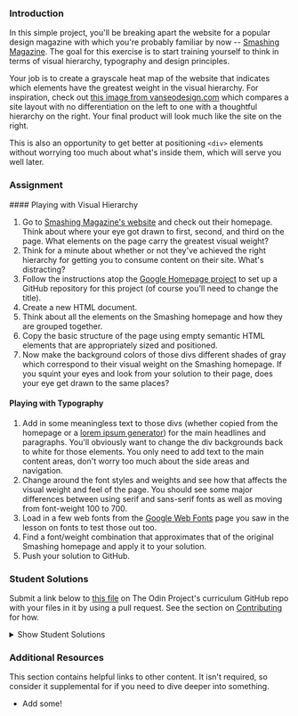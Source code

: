 ### Introduction
In this simple project, you'll be breaking apart the website for a popular design magazine with which you're probably familiar by now -- [Smashing Magazine](http://smashingmagazine.com).  The goal for this exercise is to start training yourself to think in terms of visual hierarchy, typography and design principles.

Your job is to create a grayscale heat map of the website that indicates which elements have the greatest weight in the visual hierarchy.  For inspiration, check out [this image from vanseodesign.com](https://web.archive.org/web/20170628134444/http://www.vanseodesign.com/blog/wp-content/uploads/2009/12/visual-hierarchy-compared.png) which compares a site layout with no differentiation on the left to one with a thoughtful hierarchy on the right.  Your final product will look much like the site on the right.

This is also an opportunity to get better at positioning `<div>` elements without worrying too much about what's inside them, which will serve you well later.

### Assignment

<div class="lesson-content__panel" markdown="1">
#### Playing with Visual Hierarchy

1. Go to [Smashing Magazine's website](http://smashingmagazine.com) and check out their homepage.  Think about where your eye got drawn to first, second, and third on the page.  What elements on the page carry the greatest visual weight?
2. Think for a minute about whether or not they've achieved the right hierarchy for getting you to consume content on their site.  What's distracting?
3. Follow the instructions atop the [Google Homepage project](/courses/web-development-101/lessons/html-css) to set up a GitHub repository for this project (of course you'll need to change the title).
4. Create a new HTML document.
5. Think about all the elements on the Smashing homepage and how they are grouped together.
6. Copy the basic structure of the page using empty semantic HTML elements that are appropriately sized and positioned.
7. Now make the background colors of those divs different shades of gray which correspond to their visual weight on the Smashing homepage.  If you squint your eyes and look from your solution to their page, does your eye get drawn to the same places?

#### Playing with Typography

1. Add in some meaningless text to those divs (whether copied from the homepage or a [lorem ipsum generator](http://generator.lorem-ipsum.info)) for the main headlines and paragraphs.  You'll obviously want to change the div backgrounds back to white for those elements. You only need to add text to the main content areas, don't worry too much about the side areas and navigation.
2. Change around the font styles and weights and see how that affects the visual weight and feel of the page.  You should see some major differences between using serif and sans-serif fonts as well as moving from font-weight 100 to 700.
3. Load in a few web fonts from the [Google Web Fonts](https://www.google.com/fonts) page you saw in the lesson on fonts to test those out too.
4. Find a font/weight combination that approximates that of the original Smashing homepage and apply it to your solution.
5. Push your solution to GitHub.
</div>

### Student Solutions

Submit a link below to [this file](https://github.com/TheOdinProject/curriculum/blob/master/html_css/project_design.md) on The Odin Project's curriculum GitHub repo with your files in it by using a pull request. See the section on [Contributing](http://github.com/TheOdinProject/curriculum/blob/master/contributing.md) for how.

<details markdown="block">
  <summary> Show Student Solutions </summary>

* Add your solution below this line!
* [hgnuye's Solution](https://github.com/hnguye/design-teardown) - [View in Browser](https://hnguye.github.io/design-teardown/)
* [Christian's Solution](https://github.com/rueeazy/smashing-design-teardown) - [View in Browser](https://rueeazy.github.io/smashing-design-teardown/)
* [Run After's Solution](https://github.com/run-after/smashing-mag-heat-map) - [View in Browser](https://run-after.github.io/smashing-mag-heat-map/)
* [Alex Zambrano's Solution](https://github.com/Alexoid1/design-teardown) - [View in Browser](https://alexoid1.github.io/design-teardown/)
* [descholar's Solution](https://github.com/descholar-ceo/smashing-magazine-heatmap) - [View in Browser](https://competent-ride-d3d6c8.netlify.app/)
* [Stanley Enow's Solution](https://github.com/happiguru/design-teardown/tree/design-teardown-feature-branch) - [View in Browser](https://raw.githack.com/happiguru/design-teardown/design-teardown-feature-branch/index.html)
* [Witah Georjane's Solution](https://github.com/Georjane/Smashing-Magazine-Heatmap) - [View in Browser](https://rawcdn.githack.com/Georjane/Smashing-Magazine-Heatmap/631b820ebda7534fdbc7370030e0902fc92aba3b/index.html)
* [Andres Ruiz's Solution](https://github.com/Andrsrz/design-teardown) - [View in Browser](https://andrsrz.github.io/design-teardown/)
* [Haroon Abdulrazaq's Solution](https://github.com/talhawaqar/design-teardown) - [View in Browser](https://raw.githack.com/talhawaqar/design-teardown/feature-page/index.html)
* [Jose Salvador's Solution](https://github.com/Jsalvadorpp/design-teardown) - [View in Browser](https://jsalvadorpp.github.io/design-teardown/)
* [Uduak Essien's solution](https://github.com/acushlakoncept/smashing-magazine) - [View in Browser](https://raw.githack.com/acushlakoncept/smashing-magazine/feature-home/index.html)
* [kaliberpoziomka's solution](https://github.com/kaliberpoziomka) - [View in Browser](https://kaliberpoziomka.github.io/visual-hierarchy-smashing-magazine/)
* [Julio's solution](https://github.com/julio22b/greyscale-hierarchy-heatmap) - [View in Browser](https://julio22b.github.io/greyscale-hierarchy-heatmap/)
* [Mikael's Solution](https://github.com/Mikearaya/smashing-magazine-heat-map) - [View in Browser](https://mikearaya.github.io/smashing-magazine-heat-map/)
* [Andrija Jelenkovic's Solution](https://github.com/Amdrija/smashingUXgreyscale) - [View in Browser](https://amdrija.github.io/smashingUXgreyscale/)
* [Estela's Solution](https://estelajimero.github.io/design-teardown/) - [View in Browser](https://estelajimero.github.io/design-teardown/)
* [Johongirr's Solution](https://github.com/Johongirr/design-teardown) - [View in Browser](https://johongirr.github.io/design-teardown/)
* [Ikraamg and Kubilay's Solution](https://github.com/ikraamg/Design-Teardown-Heatmap) - [View in Browser](https://ikraamg.github.io/Design-Teardown-Heatmap/)
* [Igorashs's Solution](https://github.com/igorashs/design-teardown) - [View in Browser](https://igorashs.github.io/design-teardown/)
* [Zuzanna's Solution](https://marcheweczka007.github.io/smashing-magazine-/) - [View in Browser](https://marcheweczka007.github.io/smashing-magazine-/)
* [Odysseusss's Solution](https://odysseusss.github.io/google-homepage/)
* [Ivancito and Rodrige's Solution](https://github.com/Trodrige/Heatmap-of-smashing-magazine) - [View in Browser](https://trodrige.github.io/Heatmap-of-smashing-magazine/)
* [Leticia's Solution](https://github.com/gradiva/odin-fullstack-javascript/tree/master/03-HTML_and_CSS/04-Design_And_UX/design-teardown) - [View in Browser](https://gradiva.github.io/design-teardown/)
* [Katarzyna Kaswen-Wilk's Solution](https://github.com/kikupiku/design-teardown) - [View in Browser](https://kikupiku.github.io/design-teardown)
* [Raiko's Solution](https://github.com/Cypher0/odin-design-teardown) - [View in Browser](https://cypher0.github.io/odin-design-teardown/)
* [Braxton Lemmon's Solution](https://github.com/braxtonlemmon/design-teardown) - [View in Browser](https://braxtonlemmon.github.io/design-teardown/)
* [Muhammad Ahmad's Solution](https://github.com/thisisMAhmad/smashing-magazine) - [View in Browser](https://thisismahmad.github.io/smashing-magazine/)
* [David Auza's and Eduardo Reis's Solution](https://github.com/eduardoreisalvarenga/microverse-smashing-magazine) - [View in Browser](https://rawcdn.githack.com/eduardoreisalvarenga/microverse-smashing-magazine/0f3b4fd4a93648542dc8fa6ad416baabf269220a/index.html)
* [Kevin Vuong's Solution](https://github.com/fffear/design-teardown) - [View in Browser](https://fffear.github.io/design-teardown/)
* [David Tan's Solution](https://github.com/davecmd/smashing-magazine-design-teardown) - [View in browser](https://davecmd.github.io/smashing-magazine-design-teardown/)
* [Doris's Solution](https://github.com/dsmchen/smashing-magazine-homepage) - [View in browser](https://dsmchen.github.io/smashing-magazine-homepage/)
* [Ohlie's Solution](https://github.com/lco1220/smashing_mag) - [View in browser](https://lco1220.github.io/smashing_mag/)
* [Bojo's Solution](https://github.com/BojoZahariev/SmashingDesignTeardown) - [View in browser](https://bojozahariev.github.io/SmashingDesignTeardown/)
* [Bola Buari's Solution](https://github.com/bolah2009/design-teardown) - [View in browser](https://bolah2009.github.io/design-teardown/)
* [Ricala's Solution](https://github.com/Ricala/design-teardown) - [View in browser](https://ricala.github.io/design-teardown/)
* [ARaut9's Solution](https://github.com/ARaut9/smashing_design_teardown) - [View in browser](https://araut9.github.io/smashing_design_teardown/)
* [N00bG1rl's Solution](https://github.com/N00bG1rl/design) - [View in browser](https://n00bg1rl.github.io/design/)
* [Billy's Solution](https://github.com/bcoffin9/SmashingBreakdown) - [View in Browser](https://bcoffin9.github.io/SmashingBreakdown/)
* [Max Garber's Solution](https://github.com/bubblebooy/Odin-HTML5andCSS3) - [View in Browser](https://bubblebooy.github.io/Odin-HTML5andCSS3/smashing.html)
* [Chris MacSwan's Solution](https://github.com/cmacswan07/design_teardown) - [View in Browser](https://cmacswan07.github.io/design_teardown/)
* [Javier Machin's Solution](https://github.com/Javier-Machin/design-teardown) - [View in Browser](https://javier-machin.github.io/design-teardown/)
* [SarfrazAnjum's Solution](https://github.com/SarfrazAnjum/TOP_Design-Teardown) - [View in Browser](https://sarfrazanjum.github.io/TOP_Design-Teardown/)
* [nmac's Solution](https://github.com/nmacawile/smash-magazine-layout) - [Preview](https://htmlpreview.github.io/?https://github.com/nmacawile/smash-magazine-layout/blob/master/smash.html)
* [Henry Kirya's Solution](https://github.com/harrika/smashing) - [View in Browser](https://harrika.github.io/smashing/)
* [theghall's Solution](https://github.com/theghall/odin-grayscale-map) - [View in Browser](https://theghall.github.io/odin-grayscale-map/)
* [Jmooree30's Solution](https://github.com/jmooree30/smashing-magazine) - [View in Browser](https://jmooree30.github.io/smashing-magazine/)
* [Jonathan Yiv's Solution](https://github.com/JonathanYiv/design-teardown) - [View in Browser](http://jonathanyiv.com/design-teardown/)
* [yilmazgunalp's Solution](https://github.com/yilmazgunalp/design-tear-down) - [View in Browser](https://yilmazgunalp.github.io/design-tear-down/)
* [Jeff's Solution](https://github.com/jmbothe/smashing-homepage) - [View in Browser](https://jmbothe.github.io/smashing-homepage/)
* [Austin's Solution](https://github.com/CouchofTomato/smashing_design_teardown) - [View in Browser](https://couchoftomato.github.io/smashing_design_teardown/)
* [Andrew's Solution](https://github.com/andrewr224/design_teardown) - [View in Browser](https://andrewr224.github.io/design_teardown/)
* [Axel's Solution](https://github.com/afuh/smashing-grayscale) - [View in Browser](https://afuh.github.io/smashing-grayscale/)
* [Flint Mayers' Solution](https://github.com/FlintMayers/Design_Teardown) - [View in Browser](https://flintmayers.github.io/Design_Teardown/)
* [Rhys B's Solution](https://github.com/105ron/design-teardown) - [View in browser](https://105ron.github.io/design-teardown/)
* [Pawel R's Solution](https://github.com/PawelRokosz/design-teardown) - [View in browser](https://htmlpreview.github.io/?https://github.com/PawelRokosz/design-teardown/blob/master/index.html)
* [Artur Janik's Solution](https://github.com/ArturJanik/ProjectSmashing/tree/responsiveversion) - [View in browser](http://htmlpreview.github.io/?https://github.com/ArturJanik/ProjectSmashing/blob/responsiveversion/index.html)
* [AtActionPark's Solution](https://github.com/AtActionPark/odin_design_teardown) - [View in browser](https://htmlpreview.github.io/?https://github.com/AtActionPark/odin_design_teardown/blob/master/main.html)
* [Noman Karim's Solution](https://github.com/nomankarim/projectsmashing) - [View in browser](https://htmlpreview.github.io/?https://github.com/nomankarim/projectsmashing/blob/master/index.html)
* [Miguel Herrera's Solution](https://github.com/migueloherrera/smashing-magazine) - [View in browser](https://htmlpreview.github.io/?https://github.com/migueloherrera/smashing-magazine/blob/master/index.html)
* [J-kaizen's Solution](https://github.com/J-kaizen/TheOdinProject/tree/master/HTML_CSS/design_teardown) - [View in browser](https://htmlpreview.github.io/?https://github.com/J-kaizen/TheOdinProject/blob/master/HTML_CSS/design_teardown/index.html)
* [Stefan (Cyprium)'s Solution)](https://github.com/dev-cyprium/TheOdinProject-HTML/tree/master/smashing-magasine-remake-grayscale) - [View in browser](https://htmlpreview.github.io/?https://github.com/dev-cyprium/TheOdinProject-HTML/blob/master/smashing-magasine-remake-grayscale/index.html)
* [Norman's Solution](https://github.com/slowmanchan/smashing-clone) - [View in Browser](https://htmlpreview.github.io/?https://github.com/slowmanchan/smashing-clone/blob/master/index.html)
* [David Chapman's Solution](https://github.com/davidchappy/odin_training_projects/tree/master/html-design-teardown) - [View in Browser](https://davidchappy.github.io/html-design-teardown/)
* [Daunenok's Solution](https://github.com/daunenok/smashing) - [View in Browser](https://daunenok.github.io/smashing/)
* [Neil Cudden's Solution](https://github.com/ncud4bloc/Design_Teardown) - [View in Browser](https://ncud4bloc.github.io/Design_Teardown/HTML/index.html)
* [Beth Rathbone's Solution](https://github.com/bethrath/visual-hierarchy) - [View in browser](http://htmlpreview.github.io/?https://github.com/bethrath/visual-hierarchy/blob/master/index.html)
* [Adonias Dantas's Solution](https://github.com/adoniasdantas/design-teardown) - [View in browser](https://adoniasdantas.github.io/design-teardown/)
* [huseins's Solution](https://github.com/hosghf/Design-html-css) - [View in browser](http://htmlpreview.github.io/?https://github.com/hosghf/Design-html-css/blob/master/index.html)
* [Francisco Carlos's Solution](https://github.com/fcarlosdev/teardown) - [View in browser](https://fcarlosdev.github.io/teardown/)
* [Areeba's Solution](https://github.com/AREEBAISHTIAQ/design-teardown) - [View in browser](https://areebaishtiaq.github.io/design-teardown/)
* [Carlos Del Real's and Gabriela Cruz's Solution](https://github.com/carloshdelreal/design-teardown) - [View in Browser](https://carloshdelreal.github.io/design-teardown/)
* [Scott McKell's Solution](https://github.com/zottwickel/heatmap) - [View in Browser](https://zottwickel.github.io/heatmap/)
* [Aron's  Solution](https://github.com/aronfischer/grayscale-heat-map) - [View in Browser](https://aronfischer.github.io/grayscale-heat-map/)
* [Adriel Bruno's Solution](https://github.com/AdrielTrigger/top-design-teardown-project) - [View in Browser](https://adrieltrigger.github.io/top-design-teardown-project/)
* [Veskenazi's Solution](https://github.com/veskenazi/design-teardown) - [View in Browser](https://veskenazi.github.io/design-teardown/)
* [ranmaru22's solution](https://github.com/ranmaru22/the_odin_project/tree/master/design-teardown) - [View in Browser](https://ranmaru22.github.io/the_odin_project/design-teardown/)
* [mangakiko's solution](https://github.com/magakiko/Design-Teardown) - [View in Browser](https://magakiko.github.io/Design-Teardown/)
* [barrysweeney's Solution](https://github.com/barrysweeney/design-teardown) - [View in Browser](https://barrysweeney.github.io/design-teardown/)
* [bhenning83's Solution](https://github.com/bhenning83/smashing-magazine-grayscale) - [View in Browser](https://bhenning83.github.io/smashing-magazine-grayscale/)
* [Timework's Solution](https://github.com/Timework/design-teardown) - [View in Browser](https://timework.github.io/design-teardown/)
* [Sanyogita's Solution](https://github.com/SanyogitaPandit/html-css/tree/master/design_teardown)
</details>

### Additional Resources
This section contains helpful links to other content. It isn't required, so consider it supplemental for if you need to dive deeper into something.

* Add some!
